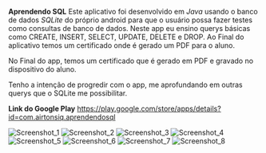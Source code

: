 **Aprendendo SQL**
Este aplicativo foi desenvolvido em *Java* usando o banco de dados *SQLite* do próprio android para que o usuário possa fazer testes como consultas de banco de dados. 
Neste app eu ensino querys básicas como CREATE, INSERT, SELECT, UPDATE, DELETE e DROP. Ao Final do aplicativo temos um certificado onde é gerado um PDF para o aluno.

No Final do app, temos um certificado que é gerado em PDF e gravado no dispositivo do aluno.

Tenho a intenção de progredir com o app, me aprofundando em outras querys que o SQLite me possibilitar.

**Link do Google Play**
https://play.google.com/store/apps/details?id=com.airtonsiq.aprendendosql


![Screenshot_1](https://user-images.githubusercontent.com/47503233/145662186-888f7975-ce56-434b-a406-163806fdd9d7.png)
![Screenshot_2](https://user-images.githubusercontent.com/47503233/145662190-c49239e5-f008-47ca-881b-9872218caf75.png)
![Screenshot_3](https://user-images.githubusercontent.com/47503233/145662191-f964c1de-adef-4b68-a62f-f219d2efe5a4.png)
![Screenshot_4](https://user-images.githubusercontent.com/47503233/145662192-8cf7b9c2-6c4f-48c8-94b6-a6973ed018f2.png)
![Screenshot_5](https://user-images.githubusercontent.com/47503233/145662194-49611415-58a5-470e-97df-ed92b119c656.png)
![Screenshot_6](https://user-images.githubusercontent.com/47503233/145662195-687577cd-45ac-40ae-91a9-5b2b52b5c586.png)
![Screenshot_7](https://user-images.githubusercontent.com/47503233/145662184-114112bb-f500-4c13-a173-921cb41333ea.png)
![Screenshot_8](https://user-images.githubusercontent.com/47503233/145662185-b361678c-14f5-4986-88a1-39cc62d96f1a.png)
